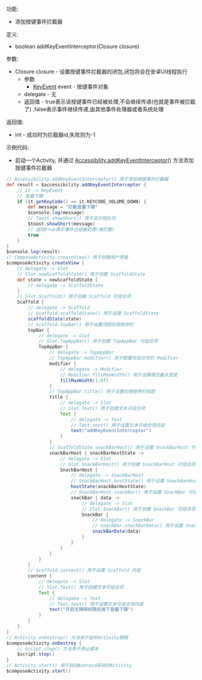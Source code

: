 功能:

+ 添加按键事件拦截器

定义:

+ boolean addKeyEventInterceptor(Closure closure)

参数:

+ Closure closure - 设置按键事件拦截器的闭包,闭包将会在安卓UI线程执行
    + 参数
        + [KeyEvent](https://developer.android.google.cn/reference/android/view/KeyEvent) event -
          按键事件对象
    + delegate - 无
    + 返回值 - true表示该按键事件已经被处理,不会继续传递(也就是事件被拦截了)
      ,false表示事件继续传递,由其他事件处理器或者系统处理

返回值:

+ int - 成功时为拦截器id,失败则为-1

示例代码:

+ 启动一个Activity,
  并通过 [Accessibility.addKeyEventInterceptor()](/API/Accessibility/Accessibility/README.md?id=addKeyEventInterceptor)
  方法添加按键事件拦截器

```groovy
// Accessibility.addKeyEventInterceptor() 用于添加按键事件拦截器
def result = $accessibility.addKeyEventInterceptor {
    // it -> KeyEvent
    // 音量下键
    if (it.getKeyCode() == it.KEYCODE_VOLUME_DOWN) {
        def message = "拦截音量下键"
        $console.log(message)
        // Toast.showShort() 用于显示短吐司
        $toast.showShort(message)
        // 返回true表示事件已经被处理(被拦截)
        true
    }
}
$console.log(result)
// ComposeActivity.createView() 用于创建用户界面
$composeActivity.createView {
    // delegate -> Slot
    // Slot.newScaffoldState() 用于创建 ScaffoldState
    def state = newScaffoldState {
        // delegate -> ScaffoldState
    }
    // Slot.Scaffold() 用于创建 Scaffold 可组合项
    Scaffold {
        // delegate -> Scaffold
        // Scaffold.scaffoldState() 用于设置 ScaffoldState
        scaffoldState(state)
        // Scaffold.topBar() 用于设置顶部应用程序栏
        topBar {
            // delegate -> Slot
            // Slot.TopAppBar() 用于创建 TopAppBar 可组合项
            TopAppBar {
                // delegate -> TopAppBar
                // TopAppBar.modifier() 用于配置可组合项的 Modifier
                modifier {
                    // delegate -> Modifier
                    // Modifier.fillMaxWidth() 用于设置填充最大宽度
                    fillMaxWidth(1.0f)
                }
                // TopAppBar.title() 用于设置应用程序栏标题
                title {
                    // delegate -> Slot
                    // Slot.Text() 用于创建文本可组合项
                    Text {
                        // delegate -> Text
                        // Text.text() 用于设置文本可组合项内容
                        text("addKeyEventInterceptor")
                    }
                }
                // ScaffoldState.snackBarHost() 用于设置 SnackBarHost 可组合项
                snackBarHost { snackBarHostState ->
                    // delegate -> Slot
                    // Slot.SnackBarHost() 用于创建 SnackBarHost 可组合项
                    SnackBarHost {
                        // delegate -> SnackBarHost
                        // SnackBarHost.hostState() 用于设置 SnackBarHostState
                        hostState(snackBarHostState)
                        // SnackBarHost.snackBar() 用于设置 SnackBar 可组合项
                        snackBar { data ->
                            // delegate -> Slot
                            // Slot.SnackBar() 用于创建 SnackBar 可组合项
                            SnackBar {
                                // delegate -> SnackBar
                                // SnackBar.snackBarData() 用于设置 SnackBarData
                                snackBarData(data)
                            }
                        }
                    }
                }
            }
        }
        // Scaffold.content() 用于设置 Scaffold 内容
        content {
            // delegate -> Slot
            // Slot.Text() 用于创建文本可组合项
            Text {
                // delegate -> Text
                // Text.text() 用于设置文本可组合项内容
                text("开启无障碍权限后按下音量下键")
            }
        }
    }
}
// Activity.onDestroy() 方法用于监听Activity销毁
$composeActivity.onDestroy {
    // Script.stop() 方法用于停止脚本
    $script.stop()
}
// Activity.start() 用于启动Android系统的Activity
$composeActivity.start()
```